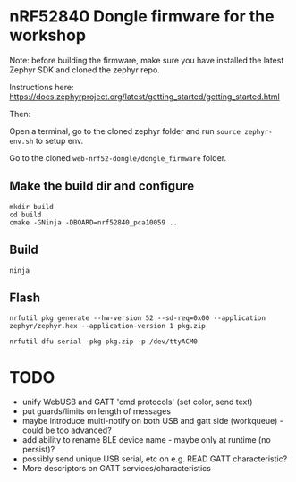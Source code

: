 # nRF52840 Dongle firmware for the workshop

Note: before building the firmware, make sure you have installed the latest Zephyr SDK and cloned the zephyr repo.

Instructions here: https://docs.zephyrproject.org/latest/getting_started/getting_started.html

Then:

Open a terminal, go to the cloned zephyr folder and run ```source zephyr-env.sh``` to setup env.

Go to the cloned ```web-nrf52-dongle/dongle_firmware``` folder.

## Make the build dir and configure
```
mkdir build
cd build
cmake -GNinja -DBOARD=nrf52840_pca10059 ..
```

## Build
```
ninja
```

## Flash
```
nrfutil pkg generate --hw-version 52 --sd-req=0x00 --application zephyr/zephyr.hex --application-version 1 pkg.zip

nrfutil dfu serial -pkg pkg.zip -p /dev/ttyACM0
```


# TODO

* unify WebUSB and GATT 'cmd protocols' (set color, send text)
* put guards/limits on length of messages
* maybe introduce multi-notify on both USB and gatt side (workqueue) - could be too advanced?
* add ability to rename BLE device name - maybe only at runtime (no persist)?
* possibly send unique USB serial, etc on e.g. READ GATT characteristic?
* More descriptors on GATT services/characteristics

